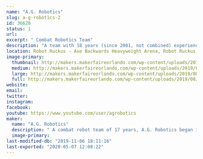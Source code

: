 ```yaml
---
name: "A.G. Robotics"
slug: a-g-robotics-2
id: 36620
status: 1
url: 
excerpt: " Combat Robotics Team"
description: "A team with 18 years (since 2001, not combined) experience in the combat box."
location: Robot Ruckus - Axe Backwards Heavyweight Arena, Robot Ruckus - Small Arena
image-primary:
  thumbnail: http://makers.makerfaireorlando.com/wp-content/uploads/2019/08/Animosity-150x150.jpg
  medium: http://makers.makerfaireorlando.com/wp-content/uploads/2019/08/Animosity-300x169.jpg
  large: http://makers.makerfaireorlando.com/wp-content/uploads/2019/08/Animosity-1024x576.jpg
  full: http://makers.makerfaireorlando.com/wp-content/uploads/2019/08/Animosity.jpg
website: 
email: 
twitter: 
instagram: 
facebook: 
youtube: https://www.youtube.com/user/agrobotics
maker:
  name: "A.G. Robotics"
  description: " A combat robot team of 17 years, A.G. Robotics began in Florida, but has moved to different regions in different phases of life, competing with the best around the country. "
  image-primary: 
last-modified-db: "2019-11-06 18:11:16"
last-exported: "2020-05-07 12:08:22"
---
```

